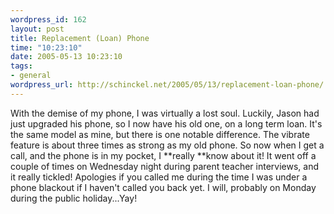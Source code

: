 ```yaml
--- 
wordpress_id: 162
layout: post
title: Replacement (Loan) Phone
time: "10:23:10"
date: 2005-05-13 10:23:10
tags: 
- general
wordpress_url: http://schinckel.net/2005/05/13/replacement-loan-phone/
---
```

With the demise of my phone, I was virtually a lost soul. Luckily, Jason had just upgraded his phone, so I now have his old one, on a long term loan. It's the same model as mine, but there is one notable difference. The vibrate feature is about three times as strong as my old phone. So now when I get a call, and the phone is in my pocket, I **really **know about it! It went off a couple of times on Wednesday night during parent teacher interviews, and it really tickled! Apologies if you called me during the time I was under a phone blackout if I haven't called you back yet. I will, probably on Monday during the public holiday...Yay! 
